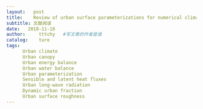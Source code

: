 ```yaml
---
layout:   post
title:    Review of urban surface parameterizations for numerical climate models
subtitle: 文献阅读  
date:   2018-11-18
author:     tttchy   #写文章的作者是谁
catalog:    ture
tags:    
      Urban climate
      Urban canopy
      Urban energy balance
      Urban water balance
      Urban parameterization
      Sensible and latent heat fluxes
      Urban long-wave radiation
      Dynamic urban fraction
      Urban surface roughness
---
```


